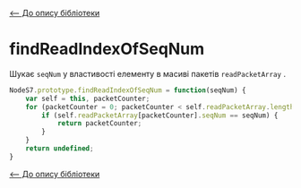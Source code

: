 [<-- До опису бібліотеки](README.md) 

# findReadIndexOfSeqNum

Шукає `seqNum` у властивості елементу в масиві пакетів `readPacketArray` . 

```js
NodeS7.prototype.findReadIndexOfSeqNum = function(seqNum) {
	var self = this, packetCounter;
	for (packetCounter = 0; packetCounter < self.readPacketArray.length; packetCounter++) {
		if (self.readPacketArray[packetCounter].seqNum == seqNum) {
			return packetCounter;
		}
	}
	return undefined;
}
```

[<-- До опису бібліотеки](README.md) 





